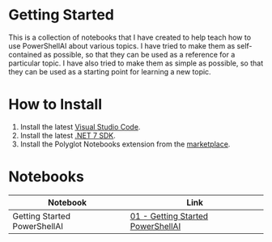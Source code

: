 
# Getting Started

This is a collection of notebooks that I have created to help teach how to use PowerShellAI about various topics. I have tried to make them as self-contained as possible, so that they can be used as a reference for a particular topic. I have also tried to make them as simple as possible, so that they can be used as a starting point for learning a new topic.

# How to Install

1. Install the latest [Visual Studio Code](https://code.visualstudio.com/).
1. Install the latest [.NET 7 SDK](https://dotnet.microsoft.com/en-us/download).
1. Install the Polyglot Notebooks extension from the [marketplace](https://marketplace.visualstudio.com/items?itemName=ms-dotnettools.dotnet-interactive-vscode).

# Notebooks

|Notebook|Link|
|--------|----|
|Getting Started PowerShellAI| [01 - Getting Started PowerShellAI](01-Getting_Started_PowerShellAI.ipynb) |